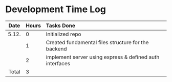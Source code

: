 # Development Time Log

| Date | Hours | Tasks Done  |
| :----:|:-----| :-----|
| 5.12. | 0    | Initialized repo  |
| |  1   | Created fundamental files structure for the backend  |
| |  2   | implement server using express & defined auth interfaces  |
| Total | 3 | |


